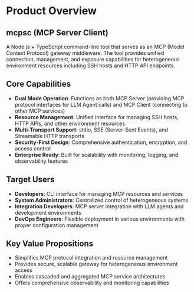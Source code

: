 # Product Overview

## mcpsc (MCP Server Client)

A Node.js + TypeScript command-line tool that serves as an MCP (Model Context Protocol) gateway middleware. The tool provides unified connection, management, and exposure capabilities for heterogeneous environment resources including SSH hosts and HTTP API endpoints.

## Core Capabilities

- **Dual Mode Operation**: Functions as both MCP Server (providing MCP protocol interfaces for LLM Agent calls) and MCP Client (connecting to other MCP services)
- **Resource Management**: Unified interface for managing SSH hosts, HTTP APIs, and other environment resources
- **Multi-Transport Support**: stdio, SSE (Server-Sent Events), and Streamable HTTP transports
- **Security-First Design**: Comprehensive authentication, encryption, and access control
- **Enterprise Ready**: Built for scalability with monitoring, logging, and observability features

## Target Users

- **Developers**: CLI interface for managing MCP resources and services
- **System Administrators**: Centralized control of heterogeneous systems
- **Integration Developers**: MCP server integration with LLM agents and development environments
- **DevOps Engineers**: Flexible deployment in various environments with proper configuration management

## Key Value Propositions

- Simplifies MCP protocol integration and resource management
- Provides secure, scalable gateway for heterogeneous environment access
- Enables cascaded and aggregated MCP service architectures
- Offers comprehensive observability and monitoring capabilities